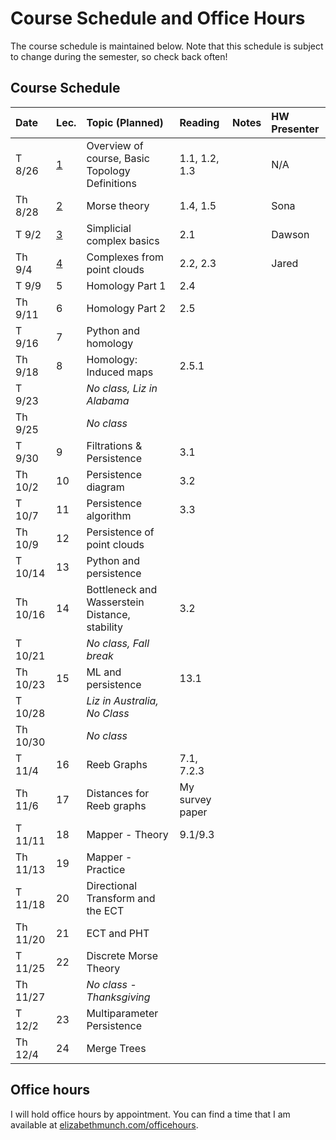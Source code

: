 # Course Schedule and Office Hours

The course schedule is maintained below. Note that this schedule is subject to change during the semester, so check back often!

## Course Schedule

<!-- <iframe src="https://docs.google.com/spreadsheets/d/e/2PACX-1vRSVF5G4GaXl7F1PgcJGnkW5w3nfwzM-8xWTKbA7kBkr1253h0gor5VhYOTLld8QJoDqOZpnLHAcjzo/pubhtml?gid=139342371&amp;single=true&amp;widget=true&amp;headers=false" width="100%" height = 500px></iframe> -->

| Date | Lec. | Topic (Planned) | Reading | Notes | HW Presenter |
|:---|:---|:---|:---|:---|:---|
| T 8/26 | [1](../Lectures/01-IntroAndPointSetBasics/index.md) | Overview of course, Basic Topology Definitions | 1.1, 1.2, 1.3 | | N/A |
| Th 8/28 | [2](../Lectures/02-MorseFunctions/index.md) | Morse theory | 1.4, 1.5 | | Sona |
| T 9/2 | [3](../Lectures/03-SimplicialComplex/index.md) | Simplicial complex basics | 2.1 | | Dawson |
| Th 9/4 | [4](../Lectures/04-CechRips/index.md) | Complexes from point clouds | 2.2, 2.3 | | Jared |
| T 9/9 | 5 | Homology Part 1 | 2.4 | | |
| Th 9/11 | 6 | Homology Part 2 | 2.5 | | |
| T 9/16 | 7 | Python and homology | | | |
| Th 9/18 | 8 | Homology: Induced maps | 2.5.1 | | |
| T 9/23 |  | *No class, Liz in Alabama* | | | |
| Th 9/25 | | *No class* | | | |
| T 9/30 | 9 | Filtrations & Persistence | 3.1 | | |
| Th 10/2 | 10 | Persistence diagram | 3.2 | | |
| T 10/7 | 11 | Persistence algorithm | 3.3 | | |
| Th 10/9 | 12 | Persistence of point clouds | | | |
| T 10/14 | 13 | Python and persistence | | | |
| Th 10/16 | 14 | Bottleneck and Wasserstein Distance, stability | 3.2 | | |
| T 10/21 | | *No class, Fall break* | | | |
| Th 10/23 | 15 | ML and persistence | 13.1 | | |
| T 10/28 | | *Liz in Australia, No Class*  | | | |
| Th 10/30 | | *No class* | | | |
| T 11/4 | 16 | Reeb Graphs | 7.1, 7.2.3 | | |
| Th 11/6 | 17 | Distances for Reeb graphs | My survey paper | | |
| T 11/11 | 18 | Mapper - Theory | 9.1/9.3 | | |
| Th 11/13 | 19 | Mapper - Practice | | | |
| T 11/18 | 20 | Directional Transform and the ECT | | | |
| Th 11/20 | 21 | ECT and PHT | | | |
| T 11/25 | 22 | Discrete Morse Theory | | | |
| Th 11/27 || *No class - Thanksgiving*  | | | |
| T 12/2 | 23 | Multiparameter Persistence | | | |
| Th 12/4 | 24 | Merge Trees | | | |

## Office hours

I will hold office hours by appointment. You can find a time that I am available at [elizabethmunch.com/officehours](http://www.elizabethmunch.com/officehours). 